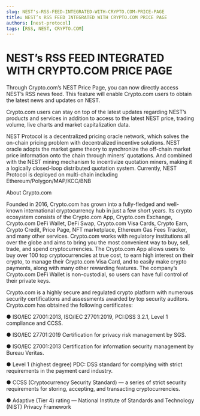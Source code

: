 ```yaml
---
slug: NEST's-RSS-FEED-INTEGRATED-WITH-CRYPTO.COM-PRICE-PAGE
title: NEST’s RSS FEED INTEGRATED WITH CRYPTO.COM PRICE PAGE
authors: [nest-protocol]
tags: [RSS, NEST, CRYPTO.COM]
---
```


# NEST’s RSS FEED INTEGRATED WITH CRYPTO.COM PRICE PAGE

Through Crypto.com’s NEST Price Page, you can now directly access NEST’s RSS news feed. This feature will enable Crypto.com users to obtain the latest news and updates on NEST.

Crypto.com users can stay on top of the latest updates regarding NEST’s products and services in addition to access to the latest NEST price, trading volume, live charts and market capitalization data.

NEST Protocol is a decentralized pricing oracle network, which solves the on-chain pricing problem with decentralized incentive solutions. NEST oracle adopts the market game theory to synchronize the off-chain market price information onto the chain through miners’ quotations. And combined with the NEST mining mechanism to incentivize quotation miners, making it a logically closed-loop distributed quotation system. Currently, NEST Protocol is deployed on multi-chain including Ethereum/Polygon/MAP/KCC/BNB

About Crypto.com

Founded in 2016, Crypto.com has grown into a fully-fledged and well-known international cryptocurrency hub in just a few short years. Its crypto ecosystem consists of the Crypto.com App, Crypto.com Exchange, Crypto.com DeFi Wallet, DeFi Swap, Crypto.com Visa Cards, Crypto Earn, Crypto Credit, Price Page, NFT marketplace, Ethereum Gas Fees Tracker, and many other services. Crypto.com works with regulatory institutions all over the globe and aims to bring you the most convenient way to buy, sell, trade, and spend cryptocurrencies. The Crypto.com App allows users to buy over 100 top cryptocurrencies at true cost, to earn high interest on their crypto, to manage their Crypto.com Visa Card, and to easily make crypto payments, along with many other rewarding features. The company’s Crypto.com DeFi Wallet is non-custodial, so users can have full control of their private keys.

Crypto.com is a highly secure and regulated crypto platform with numerous security certifications and assessments awarded by top security auditors. Crypto.com has obtained the following certificates:

● ISO/IEC 27001:2013, ISO/IEC 27701:2019, PCI:DSS 3.2.1, Level 1 compliance and CCSS.

● ISO/IEC 27701:2019 Certification for privacy risk management by SGS.

● ISO/IEC 27001:2013 Certification for information security management by Bureau Veritas.

● Level 1 (highest degree) PDC: DSS standard for complying with strict requirements in the payment card industry.

● CCSS (Cryptocurrency Security Standard) — a series of strict security requirements for storing, accepting, and transacting cryptocurrencies.

● Adaptive (Tier 4) rating — National Institute of Standards and Technology (NIST) Privacy Framework